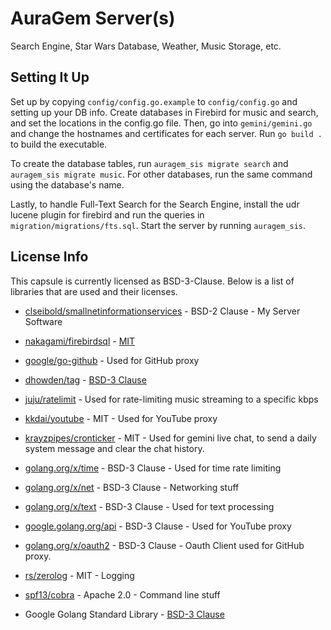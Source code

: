 # AuraGem Server(s)

Search Engine, Star Wars Database, Weather, Music Storage, etc.

## Setting It Up

Set up by copying `config/config.go.example` to `config/config.go` and setting up your DB info. Create databases in Firebird for music and search, and set the locations in the config.go file. Then, go into `gemini/gemini.go` and change the hostnames and certificates for each server. Run `go build .` to build the executable.

To create the database tables, run `auragem_sis migrate search` and `auragem_sis migrate music`. For other databases, run the same command using the database's name.

Lastly, to handle Full-Text Search for the Search Engine, install the udr lucene plugin for firebird and run the queries in `migration/migrations/fts.sql`. Start the server by running `auragem_sis`.

## License Info
This capsule is currently licensed as BSD-3-Clause. Below is a list of libraries that are used and their licenses.

* [clseibold/smallnetinformationservices](https://gitlab.com/clseibold/smallnetinformationservices) - BSD-2 Clause - My Server Software

* [nakagami/firebirdsql](https://github.com/nakagami/firebirdsql) - [MIT](https://opensource.org/licenses/MIT)
* [google/go-github](https://github.com/google/go-github/) - Used for GitHub proxy
* [dhowden/tag](https://github.com/dhowden/tag) - [BSD-3 Clause](https://opensource.org/licenses/BSD-2-Clause)
* [juju/ratelimit](https://github.com/juju/ratelimit) - Used for rate-limiting music streaming to a specific kbps
* [kkdai/youtube](https://github.com/kkdai/youtube) - MIT - Used for YouTube proxy
* [krayzpipes/cronticker](https://github.com/krayzpipes/cronticker) - MIT - Used for gemini live chat, to send a daily system message and clear the chat history.

* [golang.org/x/time](https://golang.org/x/time) - BSD-3 Clause - Used for time rate limiting
* [golang.org/x/net](https://golang.org/x/net) - BSD-3 Clause - Networking stuff
* [golang.org/x/text](https://golang.org/x/text) - BSD-3 Clause - Used for text processing
* [google.golang.org/api](https://google.golang.org/api) - BSD-3 Clause - Used for YouTube proxy
* [golang.org/x/oauth2](https://golang.org/x/oauth2) - BSD-3 Clause - Oauth Client used for GitHub proxy.

* [rs/zerolog](https://github.com/rs/zerolog) - MIT - Logging
* [spf13/cobra](https://github.com/spf13/cobra) - Apache 2.0 - Command line stuff

* Google Golang Standard Library - [BSD-3 Clause](https://opensource.org/licenses/BSD-3-Clause)
